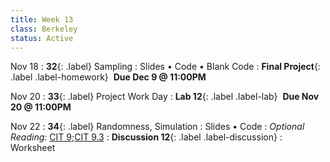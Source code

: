 ```yaml
---
title: Week 13
class: Berkeley
status: Active
---
```

Nov 18
: **32**{: .label} Sampling
  : Slides &#8226; Code &#8226; Blank Code
: **Final Project**{: .label .label-homework} &nbsp;**Due Dec 9 @ 11:00PM**


Nov 20
: **33**{: .label} Project Work Day
: **Lab 12**{: .label .label-lab}  &nbsp;**Due Nov 20 @ 11:00PM**

Nov 22
: **34**{: .label} Randomness, Simulation
  : Slides &#8226; Code
: *Optional Reading:* [CIT 9](https://inferentialthinking.com/chapters/09/Randomness.html);[CIT 9.3](https://inferentialthinking.com/chapters/09/3/Simulation.html)
: **Discussion 12**{: .label .label-discussion}
  : Worksheet
  <!--&#8226;[Solutions](./assignments/disc01-sols.pdf) -->